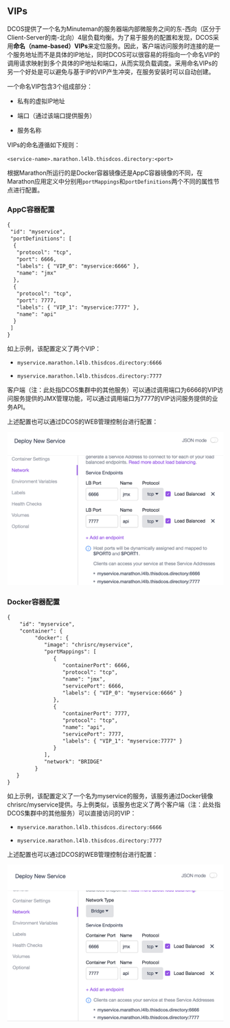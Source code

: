 ## VIPs

DCOS提供了一个名为Minuteman的服务器端内部微服务之间的东-西向（区分于Client-Server的南-北向）4层负载均衡。为了易于服务的配置和发现，DCOS采用**命名（name-based）VIPs**来定位服务。因此，客户端访问服务时连接的是一个服务地址而不是具体的IP地址，同时DCOS可以很容易的将指向一个命名VIP的调用请求映射到多个具体的IP地址和端口，从而实现负载调度。采用命名VIPs的另一个好处是可以避免与基于IP的VIP产生冲突，在服务安装时可以自动创建。

一个命名VIP包含3个组成部分：

* 私有的虚拟IP地址

* 端口（通过该端口提供服务）

* 服务名称


VIPs的命名遵循如下规则：

`<service-name>.marathon.l4lb.thisdcos.directory:<port>`

根据Marathon所运行的是Docker容器镜像还是AppC容器镜像的不同，在Marathon应用定义中分别用`portMappings`和`portDefinitions`两个不同的属性节点进行配置。

### **AppC容器配置**

```
{
 "id": "myservice",
 "portDefinitions": [
  {
   "protocol": "tcp",
   "port": 6666,
   "labels": { "VIP_0": "myservice:6666" },
   "name": "jmx"
  },
  {
   "protocol": "tcp",
   "port": 7777,
   "labels": { "VIP_1": "myservice:7777" },
   "name": "api"
  }
 ]
}
```

如上示例，该配置定义了两个VIP：

* `myservice.marathon.l4lb.thisdcos.directory:6666`

* `myservice.marathon.l4lb.thisdcos.directory:7777`


客户端（注：此处指DCOS集群中的其他服务）可以通过调用端口为6666的VIP访问服务提供的JMX管理功能，可以通过调用端口为7777的VIP访问服务提供的业务API。

上述配置也可以通过DCOS的WEB管理控制台进行配置：

![](/assets/dcos_network_vip_appc.png)

### **Docker容器配置**

```
{  
    "id": "myservice",  
    "container": { 
         "docker": {      
            "image": "chrisrc/myservice", 
            "portMappings": [
               {  
                  "containerPort": 6666,  
                  "protocol": "tcp",  
                  "name": "jmx",  
                  "servicePort": 6666,  
                  "labels": { "VIP_0": "myservice:6666" }  
               },  
               {  
                  "containerPort": 7777,  
                  "protocol": "tcp",  
                  "name": "api",  
                  "servicePort": 7777,  
                  "labels": { "VIP_1": "myservice:7777" }  
               }  
            ],  
            "network": "BRIDGE"  
         }  
   }
}
```

如上示例，该配置定义了一个名为myservice的服务，该服务通过Docker镜像chrisrc\/myservice提供。与上例类似，该服务也定义了两个客户端（注：此处指DCOS集群中的其他服务）可以直接访问的VIP：

* `myservice.marathon.l4lb.thisdcos.directory:6666`

* `myservice.marathon.l4lb.thisdcos.directory:7777`


上述配置也可以通过DCOS的WEB管理控制台进行配置：

![](/assets/dcos_network_vip_docker.png)

